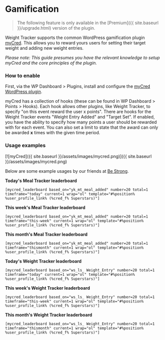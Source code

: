 # Gamification

> The following feature is only available in the [Premium]({{ site.baseurl }}/upgrade.html) version of the plugin.

Weight Tracker supports the common WordPress gamification plugin [myCred](https://mycred.me/). This allows you to reward yours users for setting their target weight and adding new weight entries. 

*Please note: This guide presumes you have the relevant knowledge to setup myCred and the core principles of the plugin.*

### How to enable

First, via the WP Dashboard > Plugins, install and configure the [myCred WordPress plugin](https://en-gb.wordpress.org/plugins/mycred/).

myCred has a collection of hooks (these can be found in WP Dashboard > Points > Hooks). Each hook allows other plugins, like Weight Tracker, to specify "on this event reward the user x points". There are hooks for the Weight Tracker events "Weight Entry Added" and "Target Set". If enabled, you have the ability to specify how many points a user should be rewarded with for each event. You can also set a limit to state that the award can only be awarded **x** times with the given time period.

### Usage examples

[![myCred]({{ site.baseurl }}/assets/images/mycred.png)]({{ site.baseurl }}/assets/images/mycred.png)

Below are some example usages by our friends at [Be Strong](https://mybestrong.com/).

**Today's Meal Tracker leaderboard**

    [mycred_leaderboard based_on="yk_mt_meal_added" number=20 total=1 timeframe="today" current=1 wrap="ol" template="#%position% %user_profile_link% (%cred_f% Superstars)"]

**This week's Meal Tracker leaderboard**

    [mycred_leaderboard based_on="yk_mt_meal_added" number=20 total=1 timeframe="this-week" current=1 wrap="ol" template="#%position% %user_profile_link% (%cred_f% Superstars)"]  

**This month's Meal Tracker leaderboard**
  
    [mycred_leaderboard based_on="yk_mt_meal_added" number=20 total=1 timeframe="thismonth" current=1 wrap="ol" template="#%position% %user_profile_link% (%cred_f% Superstars)"]  

**Today's Weight Tracker leaderboard**  

    [mycred_leaderboard based_on="ws_ls_ Weight_Entry" number=20 total=1 timeframe="today" current=1 wrap="ol" template="#%position% %user_profile_link% (%cred_f% Superstars)"]  

**This week's Weight Tracker leaderboard**

    [mycred_leaderboard based_on="ws_ls_ Weight_Entry" number=20 total=1 timeframe="this-week" current=1 wrap="ol" template="#%position% %user_profile_link% (%cred_f% Superstars)"]  

**This month's Weight Tracker leaderboard**

    [mycred_leaderboard based_on="ws_ls_ Weight_Entry" number=20 total=1 timeframe="thismonth" current=1 wrap="ol" template="#%position% %user_profile_link% (%cred_f% Superstars)"]
